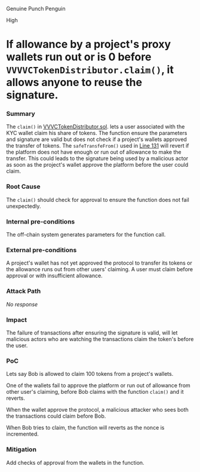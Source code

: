 Genuine Punch Penguin

High

# If allowance by a project's proxy wallets run out or is 0 before `VVVVCTokenDistributor.claim()`, it allows anyone to reuse the signature.

### Summary

The `claim()` in [VVVCTokenDistributor.sol](https://github.com/sherlock-audit/2024-11-vvv-exchange-update/blob/main/vvv-platform-smart-contracts/contracts/vc/VVVVCTokenDistributor.sol#L106). lets a user associated with the KYC wallet claim his share of tokens. The function ensure the parameters and signature are valid but does not check if a project's wallets approved the transfer of tokens. The  `safeTransfeFrom()` used in [Line 131](https://github.com/sherlock-audit/2024-11-vvv-exchange-update/blob/main/vvv-platform-smart-contracts/contracts/vc/VVVVCTokenDistributor.sol#L131) will revert if the platform does not have enough or run out of allowance to make the transfer. This could leads to the signature being used by a malicious actor as soon as the project's wallet approve the platform before the user could claim.  

### Root Cause

The `claim()` should check for approval to ensure the function does not fail unexpectedly.

### Internal pre-conditions

The off-chain system generates parameters for the function call.

### External pre-conditions

A project's wallet has not yet approved the protocol to transfer its tokens or the allowance runs out from other users' claiming.
A user must claim before approval or with insufficient allowance.

### Attack Path

_No response_

### Impact

The failure of transactions after ensuring the signature is valid, will let malicious actors who are watching the transactions claim the token's before the user.

### PoC

Lets say Bob is allowed to claim 100 tokens from a project's wallets.

One of the wallets fail to approve the platform or run out of allowance from other user's claiming, before Bob claims with the function `claim()` and it reverts.

When the wallet approve the protocol, a malicious attacker who sees both the transactions could claim before Bob.

When Bob tries to claim, the function will reverts as the nonce is incremented.

### Mitigation

Add checks of approval from the wallets in the function.
